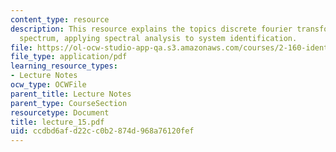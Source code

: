 ```yaml
---
content_type: resource
description: This resource explains the topics discrete fourier transform and power
  spectrum, applying spectral analysis to system identification.
file: https://ol-ocw-studio-app-qa.s3.amazonaws.com/courses/2-160-identification-estimation-and-learning-spring-2006/ccdbd6afd22cc0b2874d968a76120fef_lecture_15.pdf
file_type: application/pdf
learning_resource_types:
- Lecture Notes
ocw_type: OCWFile
parent_title: Lecture Notes
parent_type: CourseSection
resourcetype: Document
title: lecture_15.pdf
uid: ccdbd6af-d22c-c0b2-874d-968a76120fef
---
```

